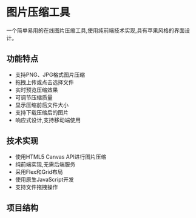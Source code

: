 # 图片压缩工具

一个简单易用的在线图片压缩工具,使用纯前端技术实现,具有苹果风格的界面设计。

## 功能特点

- 支持PNG、JPG格式图片压缩
- 拖拽上传或点击选择文件
- 实时预览压缩效果
- 可调节压缩质量
- 显示压缩前后文件大小
- 支持下载压缩后的图片
- 响应式设计,支持移动端使用

## 技术实现

- 使用HTML5 Canvas API进行图片压缩
- 纯前端实现,无需后端服务
- 采用Flex和Grid布局
- 使用原生JavaScript开发
- 支持文件拖拽操作

## 项目结构 